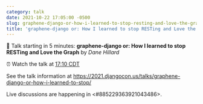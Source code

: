 ```yaml
---
category: talk
date: 2021-10-22 17:05:00 -0500
slug: graphene-django-or-how-i-learned-to-stop-resting-and-love-the-graph
title: 'graphene-django or: How I learned to stop RESTing and Love the Graph'
---
```


:tada: Talk starting in 5 minutes: **graphene-django or: How I learned to stop RESTing and Love the Graph** by *Dane Hillard*

:alarm_clock: Watch the talk at [17:10 CDT](https://time.is/compare/0510PM_22_October_2021_in_Chicago)

See the talk information at https://2021.djangocon.us/talks/graphene-django-or-how-i-learned-to-stop/

Live discussions are happening in <#885229363921043486>.
